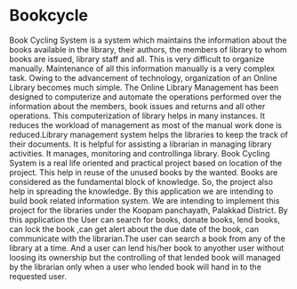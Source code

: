 # Bookcycle
Book Cycling System is a system which maintains the information
about the books available in the library, their authors, the members of library to
whom books are issued, library staff and all. This is very difficult to organize
manually. Maintenance of all this information manually is a very complex task.
Owing to the advancement of technology, organization of an Online Library
becomes much simple. The Online Library Management has been designed to
computerize and automate the operations performed over the information about the
members, book issues and returns and all other operations. This computerization of
library helps in many instances. It reduces the workload of
management as most of the manual work done is reduced.Library management system helps the libraries to keep the track of their documents. It is helpful for assisting a librarian in managing library activities. It manages, monitoring and controllinga library. Book Cycling System is a real life oriented and practical project based on location of the project. This help in reuse of the unused books by the wanted. Books are considered as the fundamental block of knowledge. So, the project also help in spreading the knowledge. By this application we are intending to build book related information system. We are intending to implement this project for the libraries under the Koopam panchayath, Palakkad District. By this application the User can search for books, donate books, lend books, can lock the book ,can get alert about the due date of the book, can communicate with the librarian.The user can search a book from any of the library at a time. And a user can lend his/her book to anyother user without loosing its ownership but the controlling of that lended book will managed by the librarian only when a user who lended book will hand in to the requested user.



